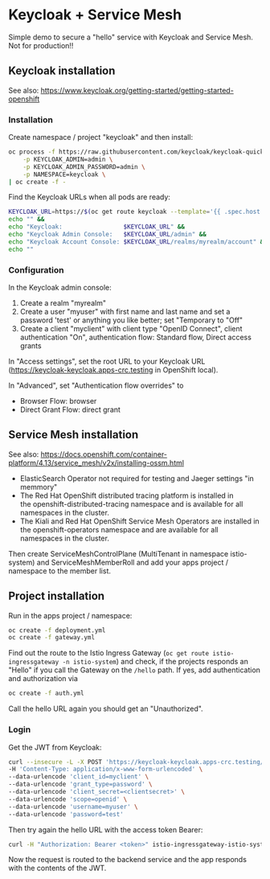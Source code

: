 # Keycloak + Service Mesh

Simple demo to secure a "hello" service with Keycloak and Service Mesh. Not for production!!

## Keycloak installation

See also: https://www.keycloak.org/getting-started/getting-started-openshift

### Installation

Create namespace / project "keycloak" and then install:

```bash
oc process -f https://raw.githubusercontent.com/keycloak/keycloak-quickstarts/latest/openshift/keycloak.yaml \
    -p KEYCLOAK_ADMIN=admin \
    -p KEYCLOAK_ADMIN_PASSWORD=admin \
    -p NAMESPACE=keycloak \
| oc create -f -
```

Find the Keycloak URLs when all pods are ready:

```bash
KEYCLOAK_URL=https://$(oc get route keycloak --template='{{ .spec.host }}') &&
echo "" &&
echo "Keycloak:                 $KEYCLOAK_URL" &&
echo "Keycloak Admin Console:   $KEYCLOAK_URL/admin" &&
echo "Keycloak Account Console: $KEYCLOAK_URL/realms/myrealm/account" &&
echo ""
```

### Configuration

In the Keycloak admin console:

1. Create a realm "myrealm"
2. Create a user "myuser" with first name and last name and set a password 'test' or anything you like better; set "Temporary to "Off"
3. Create a client "myclient" with client type "OpenID Connect", client authentication "On", authentication flow: Standard flow, Direct access grants

In "Access settings", set the root URL to your Keycloak URL (https://keycloak-keycloak.apps-crc.testing in OpenShift local).

In "Advanced", set "Authentication flow overrides" to  
* Browser Flow: browser
* Direct Grant Flow: direct grant

## Service Mesh installation

See also: https://docs.openshift.com/container-platform/4.13/service_mesh/v2x/installing-ossm.html

* ElasticSearch Operator not required for testing and Jaeger settings "in memmory"
* The Red Hat OpenShift distributed tracing platform is installed in the openshift-distributed-tracing namespace and is available for all namespaces in the cluster.
* The Kiali and Red Hat OpenShift Service Mesh Operators are installed in the openshift-operators namespace and are available for all namespaces in the cluster.

Then create ServiceMeshControlPlane (MultiTenant in namespace istio-system) and ServiceMeshMemberRoll and add your apps project / namespace to the member list.

## Project installation

Run in the apps project / namespace:

```bash
oc create -f deployment.yml
oc create -f gateway.yml
```

Find out the route to the Istio Ingress Gateway (`oc get route istio-ingressgateway -n istio-system`) and check, if the projects responds an "Hello" if you call the Gateway on the `/hello` path. If yes, add authentication and authorization via

```bash
oc create -f auth.yml
```

Call the hello URL again you should get an "Unauthorized".

### Login

Get the JWT from Keycloak:

```bash
curl --insecure -L -X POST 'https://keycloak-keycloak.apps-crc.testing/realms/myrealm/protocol/openid-connect/token' \
-H 'Content-Type: application/x-www-form-urlencoded' \
--data-urlencode 'client_id=myclient' \
--data-urlencode 'grant_type=password' \
--data-urlencode 'client_secret=<clientsecret>' \
--data-urlencode 'scope=openid' \
--data-urlencode 'username=myuser' \
--data-urlencode 'password=test'
```

Then try again the hello URL with the access token Bearer:

```bash
curl -H "Authorization: Bearer <token>" istio-ingressgateway-istio-system.apps-crc.testing/hello
```

Now the request is routed to the backend service and the app responds with the contents of the JWT.
